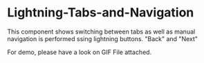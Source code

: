 # Lightning-Tabs-and-Navigation

This component shows switching between tabs as well as manual navigation is performed 
ssing lightning buttons. "Back" and "Next"

For demo, please have a look on GIF File attached. 
